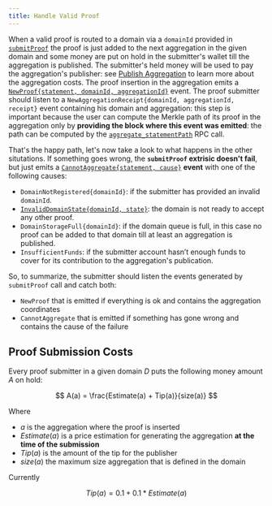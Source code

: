 ```yaml
---
title: Handle Valid Proof
---
```


When a valid proof is routed to a domain via a `domainId` provided in [`submitProof`](../02-mainchain/04-mainchain_api.md#submitproof) the proof is just added to the next aggregation in the given domain and some money are put on hold in the submitter's wallet till the aggregation is published. The submitter's held money will be used to pay the aggregation's publisher: see [Publish Aggregation](./04-publish-aggregations.md) to learn more about the aggregation costs. The proof insertion in the aggregation emits a [`NewProof{statement, domainId, aggregationId}`](../02-mainchain/04-mainchain_api.md#newproof) event. The proof submitter should listen to a `NewAggregationReceipt{domainId, aggregationId, receipt}` event containing his domain and aggregation: this step is important because the user can compute the Merkle path of its proof in the aggregation only by **providing the block where this event was emitted**: the path can be computed by the [`aggregate_statementPath`](../02-mainchain/04-mainchain_api.md#aggregate_statementpath) RPC call.

That's the happy path, let's now take a look to what happens in the other situtations. If something goes wrong, the **`submitProof` extrisic doesn't fail**, but just emits a [`CannotAggregate{statement, cause}`](../02-mainchain/04-mainchain_api.md#cannotaggregate) **event** with one of the following causes:

- `DomainNotRegistered{domainId}`: if the submitter has provided an invalid `domainId`.
- [`InvalidDomainState{domainId, state}`](./05-domain-management.md#remove-a-domain): the domain is not ready to accept any other proof.
- `DomainStorageFull{domainId}`: if the domain queue is full, in this case no proof can be added to that domain till at least an aggregation is published.
- `InsufficientFunds`: if the submitter account hasn’t enough funds to cover for its contribution to the aggregation's publication.

So, to summarize, the submitter should listen the events generated by `submitProof` call and catch both:

- `NewProof` that is emitted if everything is ok and contains the aggregation coordinates
- `CannotAggregate` that is emitted if something has gone wrong and contains the cause of the failure

## Proof Submission Costs

Every proof submitter in a given domain $D$ puts the following money amount $A$ on hold:

$$
A(a) = \frac{Estimate(a) + Tip(a)}{size(a)}
$$

Where

- $a$ is the aggregation where the proof is inserted
- $Estimate(a)$ is a price estimation for generating the aggregation **at the time of the submission**
- $Tip(a)$ is the amount of the tip for the publisher
- $size(a)$ the maximum size aggregation that is defined in the domain

Currently

$$
Tip(a) = 0.1 + 0.1 * Estimate(a)
$$
